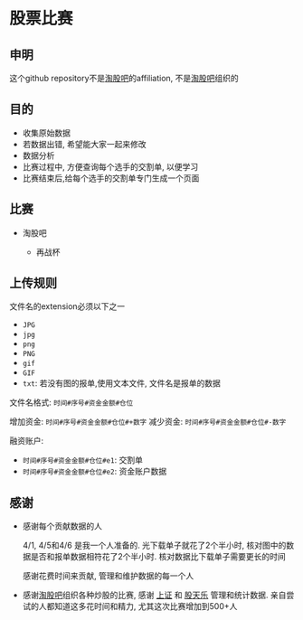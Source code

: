# 股票比赛

## 申明

这个github repository不是[淘股吧](http://www.taoguba.com.cn/)的affiliation, 不是[淘股吧](http://www.taoguba.com.cn/)组织的

## 目的

* 收集原始数据
* 若数据出错, 希望能大家一起来修改
* 数据分析
* 比赛过程中, 方便查询每个选手的交割单, 以便学习
* 比赛结束后,给每个选手的交割单专门生成一个页面


## 比赛

* 淘股吧

  * 再战杯
  
## 上传规则

文件名的extension必须以下之一

* `JPG`
* `jpg`
* `png`
* `PNG`
* `gif`
* `GIF`
* `txt`: 若没有图的报单,使用文本文件, 文件名是报单的数据

文件名格式: `时间#序号#资金金额#仓位`

增加资金: `时间#序号#资金金额#仓位#+数字`
减少资金: `时间#序号#资金金额#仓位#-数字`

融资账户: 

* `时间#序号#资金金额#仓位#e1`: 交割单
* `时间#序号#资金金额#仓位#e2`: 资金账户数据

## 感谢

* 感谢每个贡献数据的人

	4/1, 4/5和4/6 是我一个人准备的. 光下载单子就花了2个半小时, 核对图中的数据是否和报单数据相符花了2个半小时. 核对数据比下载单子需要更长的时间
	
	感谢花费时间来贡献, 管理和维护数据的每一个人
	
* 感谢[淘股吧](http://www.taoguba.com.cn/)组织各种炒股的比赛, 感谢 [上证](http://www.taoguba.com.cn/blog/843137) 和 [股天乐](http://www.taoguba.com.cn/blog/2) 管理和统计数据. 亲自尝试的人都知道这多花时间和精力, 尤其这次比赛增加到500+人